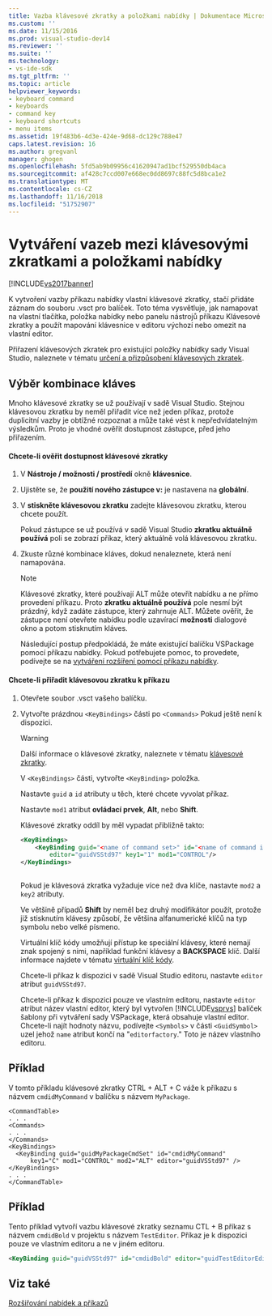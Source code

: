 ```yaml
---
title: Vazba klávesové zkratky a položkami nabídky | Dokumentace Microsoftu
ms.custom: ''
ms.date: 11/15/2016
ms.prod: visual-studio-dev14
ms.reviewer: ''
ms.suite: ''
ms.technology:
- vs-ide-sdk
ms.tgt_pltfrm: ''
ms.topic: article
helpviewer_keywords:
- keyboard command
- keyboards
- command key
- keyboard shortcuts
- menu items
ms.assetid: 19f483b6-4d3e-424e-9d68-dc129c788e47
caps.latest.revision: 16
ms.author: gregvanl
manager: ghogen
ms.openlocfilehash: 5fd5ab9b09956c41620947ad1bcf529550db4aca
ms.sourcegitcommit: af428c7ccd007e668ec0dd8697c88fc5d8bca1e2
ms.translationtype: MT
ms.contentlocale: cs-CZ
ms.lasthandoff: 11/16/2018
ms.locfileid: "51752907"
---
```

# <a name="binding-keyboard-shortcuts-to-menu-items"></a>Vytváření vazeb mezi klávesovými zkratkami a položkami nabídky
[!INCLUDE[vs2017banner](../includes/vs2017banner.md)]

K vytvoření vazby příkazu nabídky vlastní klávesové zkratky, stačí přidáte záznam do souboru .vsct pro balíček. Toto téma vysvětluje, jak namapovat na vlastní tlačítka, položka nabídky nebo panelu nástrojů příkazu Klávesové zkratky a použít mapování klávesnice v editoru výchozí nebo omezit na vlastní editor.  
  
 Přiřazení klávesových zkratek pro existující položky nabídky sady Visual Studio, naleznete v tématu [určení a přizpůsobení klávesových zkratek](../ide/identifying-and-customizing-keyboard-shortcuts-in-visual-studio.md).  
  
## <a name="choosing-a-key-combination"></a>Výběr kombinace kláves  
 Mnoho klávesové zkratky se už používají v sadě Visual Studio. Stejnou klávesovou zkratku by neměl přiřadit více než jeden příkaz, protože duplicitní vazby je obtížné rozpoznat a může také vést k nepředvídatelným výsledkům. Proto je vhodné ověřit dostupnost zástupce, před jeho přiřazením.  
  
#### <a name="to-verify-the-availability-of-a-keyboard-shortcut"></a>Chcete-li ověřit dostupnost klávesové zkratky  
  
1. V **Nástroje / možnosti / prostředí** okně **klávesnice**.  
  
2. Ujistěte se, že **použití nového zástupce v:** je nastavena na **globální**.  
  
3. V **stiskněte klávesovou zkratku** zadejte klávesovou zkratku, kterou chcete použít.  
  
    Pokud zástupce se už používá v sadě Visual Studio **zkratku aktuálně používá** poli se zobrazí příkaz, který aktuálně volá klávesovou zkratku.  
  
4. Zkuste různé kombinace kláves, dokud nenaleznete, která není namapována.  
  
   > [!NOTE]
   >  Klávesové zkratky, které používají ALT může otevřít nabídku a ne přímo provedení příkazu. Proto **zkratku aktuálně používá** pole nesmí být prázdný, když zadáte zástupce, který zahrnuje ALT. Můžete ověřit, že zástupce není otevřete nabídku podle uzavírací **možnosti** dialogové okno a potom stisknutím kláves.  
  
   Následující postup předpokládá, že máte existující balíčku VSPackage pomocí příkazu nabídky. Pokud potřebujete pomoc, to provedete, podívejte se na [vytváření rozšíření pomocí příkazu nabídky](../extensibility/creating-an-extension-with-a-menu-command.md).  
  
#### <a name="to-assign-a-keyboard-shortcut-to-a-command"></a>Chcete-li přiřadit klávesovou zkratku k příkazu  
  
1. Otevřete soubor .vsct vašeho balíčku.  
  
2. Vytvořte prázdnou `<KeyBindings>` části po `<Commands>` Pokud ještě není k dispozici.  
  
   > [!WARNING]
   >  Další informace o klávesové zkratky, naleznete v tématu [klávesové zkratky](../extensibility/keybinding-element.md).  
  
    V `<KeyBindings>` části, vytvořte `<KeyBinding>` položka.  
  
    Nastavte `guid` a `id` atributy u těch, které chcete vyvolat příkaz.  
  
    Nastavte `mod1` atribut **ovládací prvek**, **Alt**, nebo **Shift**.  
  
    Klávesové zkratky oddíl by měl vypadat přibližně takto:  
  
   ```xml  
   <KeyBindings>  
       <KeyBinding guid="<name of command set>" id="<name of command id>"  
           editor="guidVSStd97" key1="1" mod1="CONTROL"/>  
   </KeyBindings>  
  
   ```  
  
   Pokud je klávesová zkratka vyžaduje více než dva klíče, nastavte `mod2` a `key2` atributy.  
  
   Ve většině případů **Shift** by neměl bez druhý modifikátor použít, protože již stisknutím klávesy způsobí, že většina alfanumerické klíčů na typ symbolu nebo velké písmeno.  
  
   Virtuální klíč kódy umožňují přístup ke speciální klávesy, které nemají znak spojený s nimi, například funkční klávesy a **BACKSPACE** klíč. Další informace najdete v tématu [virtuální klíč kódy](http://go.microsoft.com/fwlink/?LinkID=105932).  
  
   Chcete-li příkaz k dispozici v sadě Visual Studio editoru, nastavte `editor` atribut `guidVSStd97`.  
  
   Chcete-li příkaz k dispozici pouze ve vlastním editoru, nastavte `editor` atribut název vlastní editor, který byl vytvořen [!INCLUDE[vsprvs](../includes/vsprvs-md.md)] balíček šablony při vytváření sady VSPackage, která obsahuje vlastní editor. Chcete-li najít hodnoty názvu, podívejte `<Symbols>` v části `<GuidSymbol>` uzel jehož `name` atribut končí na "`editorfactory`." Toto je název vlastního editoru.  
  
## <a name="example"></a>Příklad  
 V tomto příkladu klávesové zkratky CTRL + ALT + C váže k příkazu s názvem `cmdidMyCommand` v balíčku s názvem `MyPackage`.  
  
```  
<CommandTable>  
. . .  
<Commands>  
. . .  
</Commands>  
<KeyBindings>  
  <KeyBinding guid="guidMyPackageCmdSet" id="cmdidMyCommand"   
      key1="C" mod1="CONTROL" mod2="ALT" editor="guidVSStd97" />  
</KeyBindings>  
. . .  
</CommandTable>  
```  
  
## <a name="example"></a>Příklad  
 Tento příklad vytvoří vazbu klávesové zkratky seznamu CTL + B příkaz s názvem `cmdidBold` v projektu s názvem `TestEditor`. Příkaz je k dispozici pouze ve vlastním editoru a ne v jiném editoru.  
  
```xml  
<KeyBinding guid="guidVSStd97" id="cmdidBold" editor="guidTestEditorEditorFactory" key1="B" mod1="Control" />  
```  
  
## <a name="see-also"></a>Viz také  
 [Rozšiřování nabídek a příkazů](../extensibility/extending-menus-and-commands.md)

